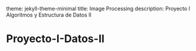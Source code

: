 theme: jekyll-theme-minimal
title: Image Processing
description: Proyecto I Algoritmos y Estructura de Datos II

# Proyecto-I-Datos-II

